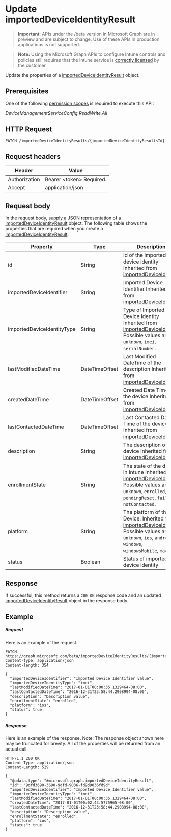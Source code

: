 ﻿# Update importedDeviceIdentityResult

> **Important**: APIs under the /beta version in Microsoft Graph are in preview and are subject to change. Use of these APIs in production applications is not supported.

> **Note:** Using the Microsoft Graph APIs to configure Intune controls and policies still requires that the Intune service is [correctly licensed](https://go.microsoft.com/fwlink/?linkid=839381) by the customer.

Update the properties of a [importedDeviceIdentityResult](../resources/intune_corpenrollment_importeddeviceidentityresult.md) object.
## Prerequisites
One of the following [permission scopes](https://developer.microsoft.com/en-us/graph/docs/authorization/permission_scopes) is required to execute this API:

*DeviceManagementServiceConfig.ReadWrite.All*
## HTTP Request
<!-- {
  "blockType": "ignored"
}
-->
```http
PATCH /importedDeviceIdentityResults/{importedDeviceIdentityResultsId}
```

## Request headers
|Header|Value|
|---|---|
|Authorization|Bearer &lt;token&gt; Required.|
|Accept|application/json|

## Request body
In the request body, supply a JSON representation of a [importedDeviceIdentityResult](../resources/intune_corpenrollment_importeddeviceidentityresult.md) object.
The following table shows the properties that are required when you create a [importedDeviceIdentityResult](../resources/intune_corpenrollment_importeddeviceidentityresult.md).

|Property|Type|Description|
|---|---|---|
|id|String|Id of the imported device identity Inherited from [importedDeviceIdentity](../resources/intune_corpenrollment_importeddeviceidentity.md)|
|importedDeviceIdentifier|String|Imported Device Identifier Inherited from [importedDeviceIdentity](../resources/intune_corpenrollment_importeddeviceidentity.md)|
|importedDeviceIdentityType|String|Type of Imported Device Identity Inherited from [importedDeviceIdentity](../resources/intune_corpenrollment_importeddeviceidentity.md) Possible values are: `unknown`, `imei`, `serialNumber`.|
|lastModifiedDateTime|DateTimeOffset|Last Modified DateTime of the description Inherited from [importedDeviceIdentity](../resources/intune_corpenrollment_importeddeviceidentity.md)|
|createdDateTime|DateTimeOffset|Created Date Time of the device Inherited from [importedDeviceIdentity](../resources/intune_corpenrollment_importeddeviceidentity.md)|
|lastContactedDateTime|DateTimeOffset|Last Contacted Date Time of the device Inherited from [importedDeviceIdentity](../resources/intune_corpenrollment_importeddeviceidentity.md)|
|description|String|The description of the device Inherited from [importedDeviceIdentity](../resources/intune_corpenrollment_importeddeviceidentity.md)|
|enrollmentState|String|The state of the device in Intune Inherited from [importedDeviceIdentity](../resources/intune_corpenrollment_importeddeviceidentity.md) Possible values are: `unknown`, `enrolled`, `pendingReset`, `failed`, `notContacted`.|
|platform|String|The platform of the Device. Inherited from [importedDeviceIdentity](../resources/intune_corpenrollment_importeddeviceidentity.md) Possible values are: `unknown`, `ios`, `android`, `windows`, `windowsMobile`, `macOS`.|
|status|Boolean|Status of imported device identity|

## Response

If successful, this method returns a `200 OK` response code and an updated [importedDeviceIdentityResult](../resources/intune_corpenrollment_importeddeviceidentityresult.md) object in the response body.

## Example

##### Request

Here is an example of the request.
```http
PATCH https://graph.microsoft.com/beta/importedDeviceIdentityResults/{importedDeviceIdentityResultsId}
Content-type: application/json
Content-length: 354

{
  "importedDeviceIdentifier": "Imported Device Identifier value",
  "importedDeviceIdentityType": "imei",
  "lastModifiedDateTime": "2017-01-01T00:00:35.1329464-08:00",
  "lastContactedDateTime": "2016-12-31T23:58:44.2908994-08:00",
  "description": "Description value",
  "enrollmentState": "enrolled",
  "platform": "ios",
  "status": true
}
```

##### Response

Here is an example of the response. Note: The response object shown here may be truncated for brevity. All of the properties will be returned from an actual call.
```http
HTTP/1.1 200 OK
Content-Type: application/json
Content-Length: 529

{
  "@odata.type": "#microsoft.graph.importedDeviceIdentityResult",
  "id": "9dfd3690-3690-9dfd-9036-fd9d9036fd9d",
  "importedDeviceIdentifier": "Imported Device Identifier value",
  "importedDeviceIdentityType": "imei",
  "lastModifiedDateTime": "2017-01-01T00:00:35.1329464-08:00",
  "createdDateTime": "2017-01-01T00:02:43.5775965-08:00",
  "lastContactedDateTime": "2016-12-31T23:58:44.2908994-08:00",
  "description": "Description value",
  "enrollmentState": "enrolled",
  "platform": "ios",
  "status": true
}
```



